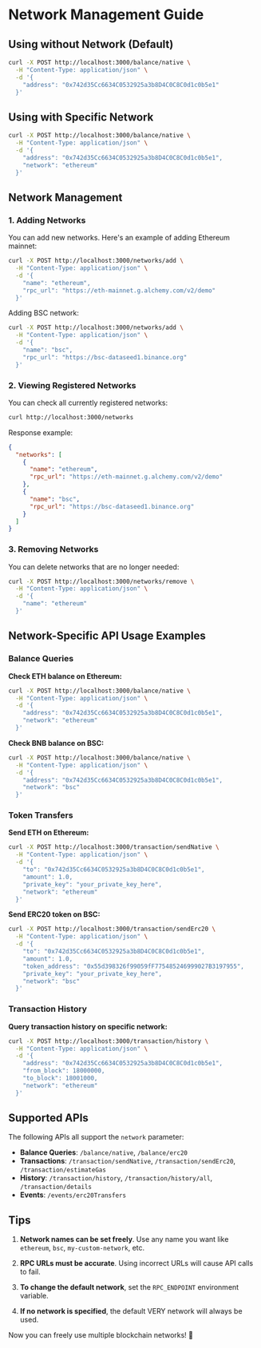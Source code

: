# Network Management Guide

## Using without Network (Default)
```bash
curl -X POST http://localhost:3000/balance/native \
  -H "Content-Type: application/json" \
  -d '{
    "address": "0x742d35Cc6634C0532925a3b8D4C0C8C0d1c0b5e1"
  }'
```

## Using with Specific Network
```bash
curl -X POST http://localhost:3000/balance/native \
  -H "Content-Type: application/json" \
  -d '{
    "address": "0x742d35Cc6634C0532925a3b8D4C0C8C0d1c0b5e1",
    "network": "ethereum"
  }'
```

## Network Management

### 1. Adding Networks

You can add new networks. Here's an example of adding Ethereum mainnet:

```bash
curl -X POST http://localhost:3000/networks/add \
  -H "Content-Type: application/json" \
  -d '{
    "name": "ethereum",
    "rpc_url": "https://eth-mainnet.g.alchemy.com/v2/demo"
  }'
```

Adding BSC network:
```bash
curl -X POST http://localhost:3000/networks/add \
  -H "Content-Type: application/json" \
  -d '{
    "name": "bsc",
    "rpc_url": "https://bsc-dataseed1.binance.org"
  }'
```

### 2. Viewing Registered Networks

You can check all currently registered networks:

```bash
curl http://localhost:3000/networks
```

Response example:
```json
{
  "networks": [
    {
      "name": "ethereum",
      "rpc_url": "https://eth-mainnet.g.alchemy.com/v2/demo"
    },
    {
      "name": "bsc",
      "rpc_url": "https://bsc-dataseed1.binance.org"
    }
  ]
}
```

### 3. Removing Networks

You can delete networks that are no longer needed:

```bash
curl -X POST http://localhost:3000/networks/remove \
  -H "Content-Type: application/json" \
  -d '{
    "name": "ethereum"
  }'
```

## Network-Specific API Usage Examples

### Balance Queries

**Check ETH balance on Ethereum:**
```bash
curl -X POST http://localhost:3000/balance/native \
  -H "Content-Type: application/json" \
  -d '{
    "address": "0x742d35Cc6634C0532925a3b8D4C0C8C0d1c0b5e1",
    "network": "ethereum"
  }'
```

**Check BNB balance on BSC:**
```bash
curl -X POST http://localhost:3000/balance/native \
  -H "Content-Type: application/json" \
  -d '{
    "address": "0x742d35Cc6634C0532925a3b8D4C0C8C0d1c0b5e1",
    "network": "bsc"
  }'
```

### Token Transfers

**Send ETH on Ethereum:**
```bash
curl -X POST http://localhost:3000/transaction/sendNative \
  -H "Content-Type: application/json" \
  -d '{
    "to": "0x742d35Cc6634C0532925a3b8D4C0C8C0d1c0b5e1",
    "amount": 1.0,
    "private_key": "your_private_key_here",
    "network": "ethereum"
  }'
```

**Send ERC20 token on BSC:**
```bash
curl -X POST http://localhost:3000/transaction/sendErc20 \
  -H "Content-Type: application/json" \
  -d '{
    "to": "0x742d35Cc6634C0532925a3b8D4C0C8C0d1c0b5e1",
    "amount": 1.0,
    "token_address": "0x55d398326f99059fF775485246999027B3197955",
    "private_key": "your_private_key_here",
    "network": "bsc"
  }'
```

### Transaction History

**Query transaction history on specific network:**
```bash
curl -X POST http://localhost:3000/transaction/history \
  -H "Content-Type: application/json" \
  -d '{
    "address": "0x742d35Cc6634C0532925a3b8D4C0C8C0d1c0b5e1",
    "from_block": 18000000,
    "to_block": 18001000,
    "network": "ethereum"
  }'
```

## Supported APIs

The following APIs all support the `network` parameter:

- **Balance Queries**: `/balance/native`, `/balance/erc20`
- **Transactions**: `/transaction/sendNative`, `/transaction/sendErc20`, `/transaction/estimateGas`
- **History**: `/transaction/history`, `/transaction/history/all`, `/transaction/details`
- **Events**: `/events/erc20Transfers`

## Tips

1. **Network names can be set freely**. Use any name you want like `ethereum`, `bsc`, `my-custom-network`, etc.

2. **RPC URLs must be accurate**. Using incorrect URLs will cause API calls to fail.

3. **To change the default network**, set the `RPC_ENDPOINT` environment variable.

4. **If no network is specified**, the default VERY network will always be used.

Now you can freely use multiple blockchain networks! 🚀
